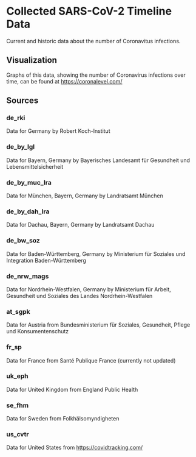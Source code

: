 # Collected SARS-CoV-2 Timeline Data

Current and historic data about the number of Coronavitus infections.

## Visualization

Graphs of this data, showing the number of Coronavirus infections over time, can
be found at https://coronalevel.com/

## Sources

### de\_rki

Data for Germany by Robert Koch-Institut

### de\_by\_lgl

Data for Bayern, Germany by Bayerisches Landesamt für Gesundheit und Lebensmittelsicherheit

### de\_by\_muc\_lra

Data for München, Bayern, Germany by Landratsamt München

### de\_by\_dah\_lra

Data for Dachau, Bayern, Germany by Landratsamt Dachau

### de\_bw\_soz

Data for Baden-Württemberg, Germany by Ministerium für Soziales und Integration Baden-Württemberg

### de\_nrw\_mags

Data for Nordrhein-Westfalen, Germany by Ministerium für Arbeit, Gesundheit und Soziales des Landes Nordrhein-Westfalen

### at\_sgpk

Data for Austria from Bundesministerium für Soziales, Gesundheit, Pflege und Konsumentenschutz

### fr\_sp

Data for France from Santé Publique France (currently not updated)

### uk\_eph

Data for United Kingdom from England Public Health

### se\_fhm

Data for Sweden from Folkhälsomyndigheten

### us\_cvtr

Data for United States from https://covidtracking.com/
